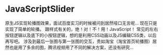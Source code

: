 # JavaScriptSlider
原生JS实现轮播图效果，面试百度实习的时候被问到居然哑口无言呢...
现在只是实现了简单的轮播。
跟样式有关的，绝！对！不！用！JavaScript！
常见的左右按钮逻辑以及底下的小按钮逻辑，想的是利用CSS动画以及JS编辑CSS类，以后再写吧。
涉及到最后一张图与第一张图的交互，贵如淘宝（淘宝首页轮播图）居然也是用了多余的图，腾讯视频用了不同的解决方案，还没有研究... 
